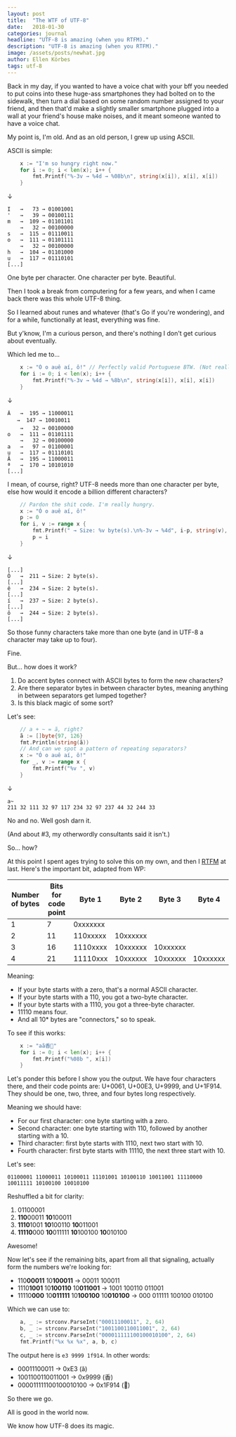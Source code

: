 ```yaml
---
layout: post
title:  "The WTF of UTF-8"
date:   2018-01-30
categories: journal
headline: "UTF-8 is amazing (when you RTFM)."
description: "UTF-8 is amazing (when you RTFM)."
image: /assets/posts/newhat.jpg
author: Ellen Körbes
tags: utf-8
---
```


Back in my day, if you wanted to have a voice chat with your bff you needed to put coins into these huge-ass smartphones they had bolted on to the sidewalk, then turn a dial based on some random number assigned to your friend, and then that'd make a slightly smaller smartphone plugged into a wall at your friend's house make noises, and it meant someone wanted to have a voice chat.

My point is, I'm old. And as an old person, I grew up using ASCII. 

ASCII is simple:

```go
	x := "I'm so hungry right now."
	for i := 0; i < len(x); i++ {
		fmt.Printf("%-3v → %4d → %08b\n", string(x[i]), x[i], x[i])
	}
```

↓

```
I   →   73 → 01001001
'   →   39 → 00100111
m   →  109 → 01101101
    →   32 → 00100000
s   →  115 → 01110011
o   →  111 → 01101111
    →   32 → 00100000
h   →  104 → 01101000
u   →  117 → 01110101
[...]
```

One byte per character. One character per byte. Beautiful.

Then I took a break from computering for a few years, and when I came back there was this whole UTF-8 thing.

So I learned about runes and whatever (that's Go if you're wondering), and for a while, functionally at least, everything was fine.

But y'know, I'm a curious person, and there's nothing I don't get curious about eventually.

Which led me to...

```go
	x := "Ó o auê aí, ô!" // Perfectly valid Portuguese BTW. (Not really.)
	for i := 0; i < len(x); i++ {
		fmt.Printf("%-3v → %4d → %8b\n", string(x[i]), x[i], x[i])
	}
```

↓

```
Ã   →  195 → 11000011
   →  147 → 10010011
    →   32 → 00100000
o   →  111 → 01101111
    →   32 → 00100000
a   →   97 → 01100001
u   →  117 → 01110101
Ã   →  195 → 11000011
ª   →  170 → 10101010
[...]
```

I mean, of course, right? UTF-8 needs more than one character per byte, else how would it encode a billion different characters?

```go
	// Pardon the shit code. I'm really hungry.
	x := "Ó o auê aí, ô!"
	p := 0
	for i, v := range x {
		fmt.Printf(" → Size: %v byte(s).\n%-3v → %4d", i-p, string(v), v)
		p = i
	}
```

↓

```
[...]
Ó   →  211 → Size: 2 byte(s).
[...]
ê   →  234 → Size: 2 byte(s).
[...]
í   →  237 → Size: 2 byte(s).
[...]
ô   →  244 → Size: 2 byte(s).
[...]
```

So those funny characters take more than one byte (and in UTF-8 a character may take up to four).

Fine.

But... how does it work?

1. Do accent bytes connect with ASCII bytes to form the new characters?
2. Are there separator bytes in between character bytes, meaning anything in between separators get lumped together?
3. Is this black magic of some sort?

Let's see:

```go
	// a + ~ = ã, right?
	ã := []byte{97, 126}
	fmt.Println(string(ã))
	// And can we spot a pattern of repeating separators?
	x := "Ó o auê aí, ô!"
	for _, v := range x {
		fmt.Printf("%v ", v)
	}
```

↓

```
a~
211 32 111 32 97 117 234 32 97 237 44 32 244 33 
```

No and no. Well gosh darn it.

(And about #3, my otherwordly consultants said it isn't.)

So... how?

At this point I spent ages trying to solve this on my own, and then I [RTFM](https://en.wikipedia.org/wiki/UTF-8#Description) at last. Here's the important bit, adapted from WP:

| Number of bytes | Bits for code point | Byte 1 | Byte 2 | Byte 3 | Byte 4 |
| --- | --- | --- | --- | --- | --- |
| 1 |7| 0xxxxxxx | | | |
| 2 | 11 | 110xxxxx | 10xxxxxx | | |
| 3 | 16 | 1110xxxx | 10xxxxxx | 10xxxxxx | |
| 4 | 21 | 11110xxx | 10xxxxxx | 10xxxxxx | 10xxxxxx |

Meaning:

- If your byte starts with a zero, that's a normal ASCII character.
- If your byte starts with a 110, you got a two-byte character.
- If your byte starts with a 1110, you got a three-byte character.
- 11110 means four.
- And all 10* bytes are "connectors," so to speak.

To see if this works:

```go
	x := "aã香🤔"
	for i := 0; i < len(x); i++ {
		fmt.Printf("%08b ", x[i])
	}
```

Let's ponder this before I show you the output. We have four characters there, and their code points are: U+0061, U+00E3, U+9999, and U+1F914. They should be one, two, three, and four bytes long respectively.

Meaning we should have:

- For our first character: one byte starting with a zero.
- Second character: one byte starting with 110, followed by another starting with a 10.
- Third character: first byte starts with 1110, next two start with 10.
- Fourth character: first byte starts with 11110, the next three start with 10.

Let's see:

```
01100001 11000011 10100011 11101001 10100110 10011001 11110000 10011111 10100100 10010100
```

Reshuffled a bit for clarity:

1. 01100001
2. **110**00011 **10**100011
3. **1110**1001 **10**100110 **10**011001
4. **11110**000 **10**011111 **10**100100 **10**010100

Awesome!

Now let's see if the remaining bits, apart from all that signaling, actually form the numbers we're looking for:

- 110**00011** 10**100011** → 00011 100011
- 1110**1001** 10**100110** 10**011001** → 1001 100110 011001
- 11110**000** 10**011111** 10**100100** 10**010100** → 000 011111 100100 010100

Which we can use to:

```go
	a, _ := strconv.ParseInt("00011100011", 2, 64)
	b, _ := strconv.ParseInt("1001100110011001", 2, 64)
	c, _ := strconv.ParseInt("000011111100100010100", 2, 64)
	fmt.Printf("%x %x %x", a, b, c)
```

The output here is `e3 9999 1f914`. In other words:

- 00011100011 → 0xE3 (ã)
- 1001100110011001 → 0x9999 (香)
- 000011111100100010100 → 0x1F914 (🤔)

So there we go. 

All is good in the world now.

We know how UTF-8 does its magic.